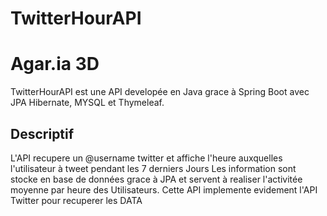 # TwitterHourAPI

# Agar.ia 3D

TwitterHourAPI est une API developée en Java grace à Spring Boot avec JPA  Hibernate, MYSQL et Thymeleaf.

## Descriptif 

L'API recupere un @username twitter et affiche l'heure auxquelles l'utilisateur à tweet pendant les 7 derniers Jours
Les information sont stocke en base de données grace à JPA et servent à realiser l'activitée moyenne par heure des Utilisateurs.
Cette API implemente evidement l'API Twitter pour recuperer les DATA

